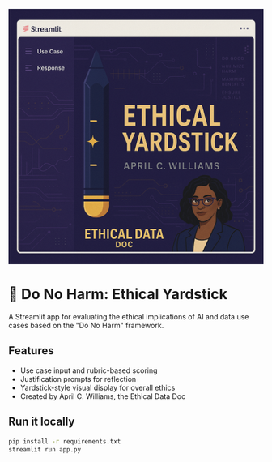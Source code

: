 ![Ethical Yardstick App Preview](ethical_yardstick_preview.png)

# 🧭 Do No Harm: Ethical Yardstick

A Streamlit app for evaluating the ethical implications of AI and data use cases based on the "Do No Harm" framework.

## Features
- Use case input and rubric-based scoring
- Justification prompts for reflection
- Yardstick-style visual display for overall ethics
- Created by April C. Williams, the Ethical Data Doc

## Run it locally

```bash
pip install -r requirements.txt
streamlit run app.py
```

